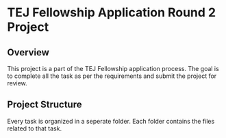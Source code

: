 # TEJ Fellowship Application Round 2 Project

## Overview
This project is a part of the TEJ Fellowship application process. The goal is to complete all the task as per the requirements and submit the project for review.

## Project Structure
Every task is organized in a seperate folder. Each folder contains the files related to that task.

